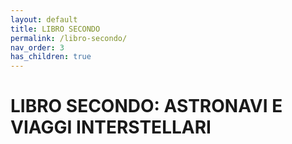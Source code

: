```yaml
---
layout: default
title: LIBRO SECONDO
permalink: /libro-secondo/
nav_order: 3
has_children: true
---
```


# LIBRO SECONDO: ASTRONAVI E VIAGGI INTERSTELLARI
